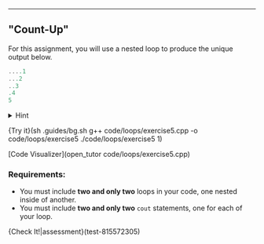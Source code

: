 ---

## "Count-Up"

For this assignment, you will use a nested loop to produce the unique output below.

```c++
....1
...2
..3
.4
5
```

<details><summary>Hint</summary>As you move down the output, the numerical value increases, but the number of <code>.</code> decreases. Think about the relationship between the number of <code>.</code> printed and the numerical value printed on each line.</details>

{Try it}(sh .guides/bg.sh g++ code/loops/exercise5.cpp -o code/loops/exercise5 ./code/loops/exercise5 1)

[Code Visualizer](open_tutor code/loops/exercise5.cpp)

### Requirements:
* You must include **two and only two** loops in your code, one nested inside of another.
* You must include **two and only two** `cout` statements, one for each of your loop.

{Check It!|assessment}(test-815572305)
